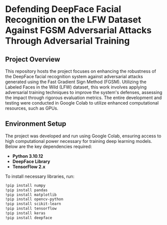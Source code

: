 # Defending DeepFace Facial Recognition on the LFW Dataset Against FGSM Adversarial Attacks Through Adversarial Training

## Project Overview
This repository hosts the project focuses on enhancing the robustness of the DeepFace facial recognition system against adversarial attacks generated using the Fast Gradient Sign Method (FGSM).
Utilizing the Labeled Faces in the Wild (LFW) dataset, this work involves applying adversarial training techniques to improve the system's defenses, assessing the impact through rigorous evaluation metrics.
The entire development and testing were conducted in Google Colab to utilize enhanced computational resources, such as GPUs.

## Environment Setup
The project was developed and run using Google Colab, ensuring access to high computational power necessary for training deep learning models. Below are the key dependencies required:

- **Python 3.10.12**
- **DeepFace Library**
- **TensorFlow 2.x**

To install necessary libraries, run:
```bash
!pip install numpy
!pip install pandas
!pip install matplotlib
!pip install opencv-python
!pip install scikit-learn
!pip install tensorflow
!pip install keras  
!pip install deepface
